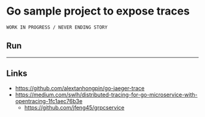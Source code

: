
# Go sample project to expose traces

`WORK IN PROGRESS / NEVER ENDING STORY`

## Run

---

## Links

* https://github.com/alextanhongpin/go-jaeger-trace
* https://medium.com/swlh/distributed-tracing-for-go-microservice-with-opentracing-1fc1aec76b3e
  * https://github.com/jfeng45/grpcservice
